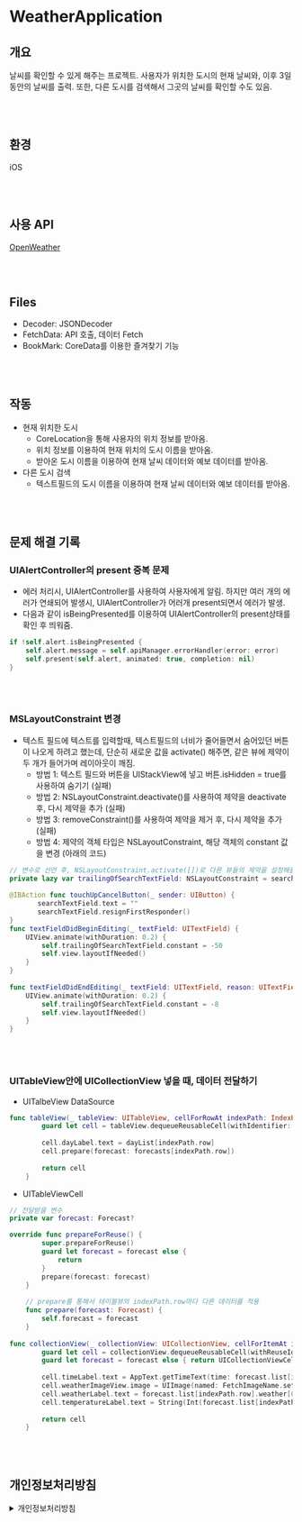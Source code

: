 # WeatherApplication

## 개요
 날씨를 확인할 수 있게 해주는 프로젝트. 사용자가 위치한 도시의 현재 날씨와, 이후 3일 동안의 날씨를 출력. 또한, 다른 도시를 검색해서 그곳의 날씨를 확인할 수도 있음.

<br></br>
## 환경
 iOS

<br></br>
## 사용 API
 [OpenWeather](https://openweathermap.org)

<br></br>
## Files
- Decoder: JSONDecoder
- FetchData: API 호출, 데이터 Fetch
- BookMark: CoreData를 이용한 즐겨찾기 기능

<br></br>
## 작동
* 현재 위치한 도시
  - CoreLocation을 통해 사용자의 위치 정보를 받아옴.
  - 위치 정보를 이용하여 현재 위치의 도시 이름을 받아옴.
  - 받아온 도시 이름을 이용하여 현재 날씨 데이터와 예보 데이터를 받아옴.
* 다른 도시 검색 
  - 텍스트필드의 도시 이름을 이용하여 현재 날씨 데이터와 예보 데이터를 받아옴.

<br></br>
## 문제 해결 기록
### UIAlertController의 present 중복 문제
* 에러 처리시, UIAlertController를 사용하여 사용자에게 알림. 하지만 여러 개의 에러가 연쇄되어 발생시, UIAlertController가 어러개 present되면서 에러가 발생.
* 다음과 같이 isBeingPresented를 이용하여 UIAlertController의 present상태를 확인 후 띄워줌. 
```swift
if !self.alert.isBeingPresented {
    self.alert.message = self.apiManager.errorHandler(error: error)
    self.present(self.alert, animated: true, completion: nil)
}
```

<br></br>
### MSLayoutConstraint 변경
* 텍스트 필드에 텍스트를 입력할때, 텍스트필드의 너비가 줄어들면서 숨어있던 버튼이 나오게 하려고 했는데, 단순히 새로운 값을 activate() 해주면, 같은 뷰에 제약이 두 개가 들어가며 레이아웃이 깨짐.
  - 방법 1: 텍스트 필드와 버튼을 UIStackView에 넣고 버튼.isHidden = true를 사용하여 숨기기 (실패)
  - 방법 2: NSLayoutConstraint.deactivate()를 사용하여 제약을 deactivate 후, 다시 제약을 추가 (실패)
  - 방법 3: removeConstraint()를 사용하여 제약을 제거 후, 다시 제약을 추가 (실패)
  - 방법 4: 제약의 객체 타입은 NSLayoutConstraint, 해당 객체의 constant 값을 변경 (아래의 코드)
```swift
// 변수로 선언 후, NSLayoutConstraint.activate([])로 다른 뷰들의 제약을 설정해줄때, 적절한 곳에 넣음
private lazy var trailingOfSearchTextField: NSLayoutConstraint = searchTextField.trailingAnchor.constraint(equalTo: view.trailingAnchor, constant: -8)
 
@IBAction func touchUpCancelButton(_ sender: UIButton) {
       searchTextField.text = ""
       searchTextField.resignFirstResponder()
}
func textFieldDidBeginEditing(_ textField: UITextField) {
    UIView.animate(withDuration: 0.2) {
        self.trailingOfSearchTextField.constant = -50
        self.view.layoutIfNeeded()
    }
}
    
func textFieldDidEndEditing(_ textField: UITextField, reason: UITextField.DidEndEditingReason) {
    UIView.animate(withDuration: 0.2) {
        self.trailingOfSearchTextField.constant = -8
        self.view.layoutIfNeeded()
    }
}
```

<br></br>
### UITableView안에 UICollectionView 넣을 때, 데이터 전달하기
* UITalbeView DataSource
```swift
func tableView(_ tableView: UITableView, cellForRowAt indexPath: IndexPath) -> UITableViewCell {
        guard let cell = tableView.dequeueReusableCell(withIdentifier: WeatherForecastTableViewCell.identifier, for: indexPath) as? WeatherForecastTableViewCell else { return UITableViewCell() }
        
        cell.dayLabel.text = dayList[indexPath.row]
        cell.prepare(forecast: forecasts[indexPath.row])
        
        return cell
    }
```
* UITableViewCell
```swift
// 전달받을 변수
private var forecast: Forecast?

override func prepareForReuse() {
        super.prepareForReuse()
        guard let forecast = forecast else {
            return
        }
        prepare(forecast: forecast)
    }
    
    // prepare를 통해서 테이블뷰의 indexPath.row마다 다른 데이터를 적용
    func prepare(forecast: Forecast) {
        self.forecast = forecast
    }
    
func collectionView(_ collectionView: UICollectionView, cellForItemAt indexPath: IndexPath) -> UICollectionViewCell {
        guard let cell = collectionView.dequeueReusableCell(withReuseIdentifier: TodayWeatherForecastCollectionViewCell.identifier, for: indexPath) as? TodayWeatherForecastCollectionViewCell else { return UICollectionViewCell() }
        guard let forecast = forecast else { return UICollectionViewCell() }
        
        cell.timeLabel.text = AppText.getTimeText(time: forecast.list[indexPath.row].time)
        cell.weatherImageView.image = UIImage(named: FetchImageName.setForecastImage(weather: forecast.list[indexPath.row].weather[0].id))?.withRenderingMode(.alwaysTemplate)
        cell.weatherLabel.text = forecast.list[indexPath.row].weather[0].description
        cell.temperatureLabel.text = String(Int(forecast.list[indexPath.row].main.temp)) + AppText.celsiusString
        
        return cell
    }
```
 
<br></br>
## 개인정보처리방침
<details>
<summary>개인정보처리방침</summary>
(< 열목 >('https://github.com/ehddnr3473/WeatherApplication'이하 '열목날씨')은(는) 「개인정보 보호법」 제30조에 따라 정보주체의 개인정보를 보호하고 이와 관련한 고충을 신속하고 원활하게 처리할 수 있도록 하기 위하여 다음과 같이 개인정보 처리방침을 수립·공개합니다.

○ 이 개인정보처리방침은 2022년 8월 22부터 적용됩니다.


제1조(개인정보의 처리 목적)

< 열목 >('https://github.com/ehddnr3473/WeatherApplication'이하 '열목날씨')은(는) 다음의 목적을 위하여 개인정보를 처리합니다. 처리하고 있는 개인정보는 다음의 목적 이외의 용도로는 이용되지 않으며 이용 목적이 변경되는 경우에는 「개인정보 보호법」 제18조에 따라 별도의 동의를 받는 등 필요한 조치를 이행할 예정입니다.

6. 기타

위치 확인 등을 목적으로 개인정보를 처리합니다.



제2조(개인정보의 처리 및 보유 기간)

① < 열목 >은(는) 법령에 따른 개인정보 보유·이용기간 또는 정보주체로부터 개인정보를 수집 시에 동의받은 개인정보 보유·이용기간 내에서 개인정보를 처리·보유합니다.

② 각각의 개인정보 처리 및 보유 기간은 다음과 같습니다.

1.<기타>
<기타>와 관련한 개인정보는 수집.이용에 관한 동의일로부터<지체없이 파기>까지 위 이용목적을 위하여 보유.이용됩니다.
보유근거 : 날씨 정보 제공


제3조(처리하는 개인정보의 항목) 

① < 열목 >은(는) 다음의 개인정보 항목을 처리하고 있습니다.

1< 기타 >
필수항목 : 위치


제4조(개인정보의 파기절차 및 파기방법)


① < 열목 > 은(는) 개인정보 보유기간의 경과, 처리목적 달성 등 개인정보가 불필요하게 되었을 때에는 지체없이 해당 개인정보를 파기합니다.

② 개인정보 파기의 절차 및 방법은 다음과 같습니다.
1. 파기절차
< 열목 > 은(는) 파기 사유가 발생한 개인정보를 선정하고, < 열목 > 의 개인정보 보호책임자의 승인을 받아 개인정보를 파기합니다.



제5조(정보주체와 법정대리인의 권리·의무 및 그 행사방법에 관한 사항)



① 정보주체는 열목에 대해 언제든지 개인정보 열람·정정·삭제·처리정지 요구 등의 권리를 행사할 수 있습니다.

② 제1항에 따른 권리 행사는열목에 대해 「개인정보 보호법」 시행령 제41조제1항에 따라 서면, 전자우편, 모사전송(FAX) 등을 통하여 하실 수 있으며 열목은(는) 이에 대해 지체 없이 조치하겠습니다.

③ 제1항에 따른 권리 행사는 정보주체의 법정대리인이나 위임을 받은 자 등 대리인을 통하여 하실 수 있습니다.이 경우 “개인정보 처리 방법에 관한 고시(제2020-7호)” 별지 제11호 서식에 따른 위임장을 제출하셔야 합니다.

④ 개인정보 열람 및 처리정지 요구는 「개인정보 보호법」 제35조 제4항, 제37조 제2항에 의하여 정보주체의 권리가 제한 될 수 있습니다.

⑤ 개인정보의 정정 및 삭제 요구는 다른 법령에서 그 개인정보가 수집 대상으로 명시되어 있는 경우에는 그 삭제를 요구할 수 없습니다.

⑥ 열목은(는) 정보주체 권리에 따른 열람의 요구, 정정·삭제의 요구, 처리정지의 요구 시 열람 등 요구를 한 자가 본인이거나 정당한 대리인인지를 확인합니다.



제6조(개인정보의 안전성 확보조치에 관한 사항)

< 열목 >은(는) 개인정보의 안전성 확보를 위해 다음과 같은 조치를 취하고 있습니다.

1. 정기적인 자체 감사 실시
개인정보 취급 관련 안정성 확보를 위해 정기적(분기 1회)으로 자체 감사를 실시하고 있습니다.




제7조(개인정보를 자동으로 수집하는 장치의 설치·운영 및 그 거부에 관한 사항)



열목 은(는) 정보주체의 이용정보를 저장하고 수시로 불러오는 ‘쿠키(cookie)’를 사용하지 않습니다.

제8조 (개인정보 보호책임자에 관한 사항)

① 열목 은(는) 개인정보 처리에 관한 업무를 총괄해서 책임지고, 개인정보 처리와 관련한 정보주체의 불만처리 및 피해구제 등을 위하여 아래와 같이 개인정보 보호책임자를 지정하고 있습니다.

▶ 개인정보 보호책임자
성명 :김동욱
직책 :개발자
연락처 :01051343473, ehddnr73@naver.com
※ 개인정보 보호 담당부서로 연결됩니다.

② 정보주체께서는 열목 의 서비스(또는 사업)을 이용하시면서 발생한 모든 개인정보 보호 관련 문의, 불만처리, 피해구제 등에 관한 사항을 개인정보 보호책임자 및 담당부서로 문의하실 수 있습니다. 열목 은(는) 정보주체의 문의에 대해 지체 없이 답변 및 처리해드릴 것입니다.

제9조(개인정보의 열람청구를 접수·처리하는 부서)
정보주체는 ｢개인정보 보호법｣ 제35조에 따른 개인정보의 열람 청구를 아래의 부서에 할 수 있습니다.
< 열목 >은(는) 정보주체의 개인정보 열람청구가 신속하게 처리되도록 노력하겠습니다.



제10조(정보주체의 권익침해에 대한 구제방법)



정보주체는 개인정보침해로 인한 구제를 받기 위하여 개인정보분쟁조정위원회, 한국인터넷진흥원 개인정보침해신고센터 등에 분쟁해결이나 상담 등을 신청할 수 있습니다. 이 밖에 기타 개인정보침해의 신고, 상담에 대하여는 아래의 기관에 문의하시기 바랍니다.

1. 개인정보분쟁조정위원회 : (국번없이) 1833-6972 (www.kopico.go.kr)
2. 개인정보침해신고센터 : (국번없이) 118 (privacy.kisa.or.kr)
3. 대검찰청 : (국번없이) 1301 (www.spo.go.kr)
4. 경찰청 : (국번없이) 182 (ecrm.cyber.go.kr)

「개인정보보호법」제35조(개인정보의 열람), 제36조(개인정보의 정정·삭제), 제37조(개인정보의 처리정지 등)의 규정에 의한 요구에 대 하여 공공기관의 장이 행한 처분 또는 부작위로 인하여 권리 또는 이익의 침해를 받은 자는 행정심판법이 정하는 바에 따라 행정심판을 청구할 수 있습니다.

※ 행정심판에 대해 자세한 사항은 중앙행정심판위원회(www.simpan.go.kr) 홈페이지를 참고하시기 바랍니다.

제11조(개인정보 처리방침 변경)


① 이 개인정보처리방침은 2022년 8월 22부터 적용됩니다.)
 </details>
